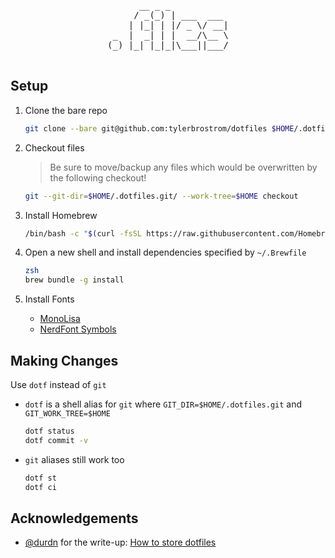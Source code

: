 <pre align=center>
      __ _ _           
     / _(_) | ___  ___ 
    | |_| | |/ _ \/ __|
 _  |  _| | |  __/\__ \
(_) |_| |_|_|\___||___/
                       
</pre>

## Setup

1. Clone the bare repo

    ```sh
    git clone --bare git@github.com:tylerbrostrom/dotfiles $HOME/.dotfiles.git
    ```

2. Checkout files
   
   >Be sure to move/backup any files which would be overwritten by the following checkout! 

    ```sh
    git --git-dir=$HOME/.dotfiles.git/ --work-tree=$HOME checkout
    ```

3. Install Homebrew

    ```sh
    /bin/bash -c "$(curl -fsSL https://raw.githubusercontent.com/Homebrew/install/HEAD/install.sh)"
    ```

4. Open a new shell and install dependencies specified by `~/.Brewfile`

    ```sh
    zsh
    brew bundle -g install
    ```

5. Install Fonts

    - [MonoLisa](https://www.monolisa.dev)
    - [NerdFont Symbols](https://github.com/ryanoasis/nerd-fonts/blob/196f78789a3ee9e5ff9d0f2cdc9b6c3fd41d6e8e/patched-fonts/NerdFontsSymbolsOnly/complete/Symbols-2048-em%20Nerd%20Font%20Complete.ttf)

## Making Changes

Use `dotf` instead of `git`

- `dotf` is a shell alias for `git` where `GIT_DIR=$HOME/.dotfiles.git` and `GIT_WORK_TREE=$HOME`

    ```sh
    dotf status
    dotf commit -v
    ```

- `git` aliases still work too

    ```sh
    dotf st
    dotf ci
    ```

## Acknowledgements

- [@durdn](https://twitter.com/durdn) for the write-up: [How to store dotfiles](https://www.atlassian.com/git/tutorials/dotfiles)
